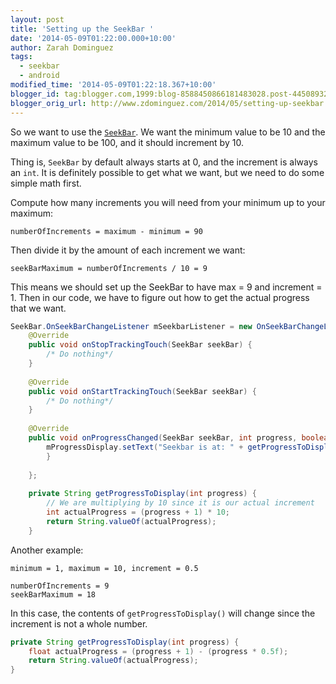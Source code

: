 ```yaml
---
layout: post
title: 'Setting up the SeekBar '
date: '2014-05-09T01:22:00.000+10:00'
author: Zarah Dominguez
tags:
  - seekbar
  - android
modified_time: '2014-05-09T01:22:18.367+10:00'
blogger_id: tag:blogger.com,1999:blog-8588450866181483028.post-4450893282935924413
blogger_orig_url: http://www.zdominguez.com/2014/05/setting-up-seekbar.html
---
```


So we want to use the [`SeekBar`](http://developer.android.com/reference/android/widget/SeekBar.html). We want the minimum value to be 10 and the maximum value to be 100, and it should increment by 10.

Thing is, `SeekBar` by default always starts at 0, and the increment is always an `int`. It is definitely possible to get what we want, but we need to do some simple math first.

Compute how many increments you will need from your minimum up to your maximum:
```shell
numberOfIncrements = maximum - minimum = 90
```

Then divide it by the amount of each increment we want:
```shell
seekBarMaximum = numberOfIncrements / 10 = 9
```

This means we should set up the SeekBar to have max = 9 and increment = 1. Then in our code, we have to figure out how to get the actual progress that we want.

```java
SeekBar.OnSeekBarChangeListener mSeekbarListener = new OnSeekBarChangeListener() {
    @Override
    public void onStopTrackingTouch(SeekBar seekBar) {
        /* Do nothing*/ 
    }
    
    @Override
    public void onStartTrackingTouch(SeekBar seekBar) {
        /* Do nothing*/ 
    }
    
    @Override
    public void onProgressChanged(SeekBar seekBar, int progress, boolean fromUser){
        mProgressDisplay.setText("Seekbar is at: " + getProgressToDisplay(progress));
        }
    
    };
    
    private String getProgressToDisplay(int progress) {
        // We are multiplying by 10 since it is our actual increment
        int actualProgress = (progress + 1) * 10;
        return String.valueOf(actualProgress);
    }
```

Another example:
```shell
minimum = 1, maximum = 10, increment = 0.5

numberOfIncrements = 9
seekBarMaximum = 18
```

In this case, the contents of `getProgressToDisplay()` will change since the increment is not a whole number.
```java
private String getProgressToDisplay(int progress) {
    float actualProgress = (progress + 1) - (progress * 0.5f);
    return String.valueOf(actualProgress);
}
```
